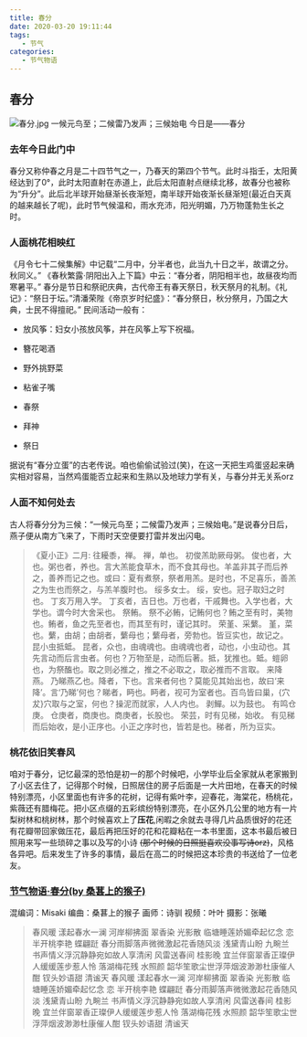 ```yaml
---
title: 春分
date: 2020-03-20 19:11:44
tags:
   - 节气
categories: 
   - 节气物语
---
```

## 春分

![春分.jpg](https://cdn.jsdelivr.net/gh/sernikki/MyMp3/img/%E6%98%A5%E5%88%86.jpg)
一候元鸟至；二候雷乃发声；三候始电
今日是——春分

### 去年今日此门中

春分又称仲春之月是二十四节气之一，乃春天的第四个节气。此时斗指壬，太阳黄经达到了0°，此时太阳直射在赤道上，此后太阳直射点继续北移，故春分也被称为“升分”。此后北半球开始昼渐长夜渐短，南半球开始夜渐长昼渐短(最近白天真的越来越长了呢)，此时节气候温和，雨水充沛，阳光明媚，乃万物蓬勃生长之时。

### 人面桃花相映红

《月令七十二候集解》中记载“二月中，分半者也，此当九十日之半，故谓之分。秋同义。”
《春秋繁露·阴阳出入上下篇》中云：“春分者，阴阳相半也，故昼夜均而寒暑平。”
春分是节日和祭祀庆典，古代帝王有春天祭日，秋天祭月的礼制。《礼记》：“祭日于坛。”清潘荣陛《帝京岁时纪盛》：“春分祭日，秋分祭月，乃国之大典，士民不得擅祀。”
民间活动一般有：

* 放风筝：妇女小孩放风筝，并在风筝上写下祝福。

* 簪花喝酒

* 野外挑野菜

* 粘雀子嘴

* 春祭

* 拜神

* 祭日

据说有“春分立蛋”的古老传说。咱也偷偷试验过(笑)，在这一天把生鸡蛋竖起来确实相对容易，当然鸡蛋能否立起来和生熟以及地球力学有关，与春分并无关系orz

### 人面不知何处去

古人将春分分为三候：“一候元鸟至；二候雷乃发声；三候始电。”是说春分日后，燕子便从南方飞来了，下雨时天空便要打雷并发出闪电。
>《夏小正》二月:
往耰黍，禅。
禅，单也。
初俊羔助厥母粥。
俊也者，大也。粥也者，养也。言大羔能食草木，而不食其母也。羊盖非其子而后养之，善养而记之也。或曰：夏有煮祭，祭者用羔。是时也，不足喜乐，善羔之为生也而祭之，与羔羊腹时也。
绥多女士。
绥，安也。冠子取妇之时也。
丁亥万用入学。
丁亥者，吉日也。万也者，干戚舞也。入学也者，大学也。谓今时大舍采也。
祭鲔。
祭不必鲔，记鲔何也？鲔之至有时，美物也。鲔者，鱼之先至者也，而其至有时，谨记其时。
荣堇、采蘩。
堇，菜也。蘩，由胡；由胡者，蘩母也；蘩母者，旁勃也。皆豆实也，故记之。
昆小虫抵蚳。
昆者，众也，由魂魂也。由魂魂也者，动也，小虫动也。其先言动而后言虫者。何也？万物至是，动而后著。抵，犹推也。蚳。螘卵也，为祭醢也。取之则必推之，推之不必取之，取必推而不言取。
来降燕。
乃睇燕乙也。降者，下也。言来者何也？莫能见其始出也，故曰‘来降’。言‘乃睇’何也？睇者，眄也。眄者，视可为室者也。百鸟皆曰巢，{穴犮}穴取与之室，何也？操泥而就家，人人内也。
剥鱓。以为鼓也。
有鸣仓庚。
仓庚者，商庚也。商庚者，长股也。
>荣芸，时有见稊，始收。
有见稊而后始收，是小正序也。小正之序时也，皆若是也。稊者，所为豆实。

### 桃花依旧笑春风

咱对于春分，记忆最深的恐怕是初一的那个时候吧，小学毕业后全家就从老家搬到了小区去住了，记得那个时候，日照居住的房子后面是一大片田地，在春天的时候特别漂亮，小区里面也有许多的花树，记得有紫叶李，迎春花，海棠花，杨桃花，紫薇还有腊梅花。把小区点缀的五彩缤纷特别漂亮，在小区外几公里的地方有一片梨树林和桃树林，那个时候喜欢上了**压花**,闲暇之余就去寻得几片品质很好的花还有花瓣带回家做压花，最后再把压好的花和花瓣粘在一本书里面，这本书最后被日照用来写一些琐碎之事以及写的小诗 ~~(那个时候的日照挺喜欢没事写诗orz)~~，风格各异吧。后来发生了许多的事情，最后在高二的时候把这本珍贵的书送给了一位老友。

### [节气物语·春分(by 桑葚上的猴子)](https://www.bilibili.com/video/av4142136?from=search&seid=11055672824641286542)

混编词：Misaki
编曲：桑葚上的猴子
画师：诗驯
视频：叶叶
摄影：张曦
>春风暖 漾起春水一澜
河岸柳拂面 翠香染
光影散 临塘睡莲娇媚牵起忆念
恋 半开桃李艳 蝶翩跹
春分雨脚落声微微激起花香随风淡
浅黛青山盼 九畹兰
书声情义浮沉静静宛如故人享清闲
风雷送春间 桂影晚
宜兰伴窗翠香正璨伊人缓缓莲步惹人怜
落湖梅花残 水照颜
韶华笙歌尘世浮萍烟波渺渺杜康催人酣
钗头妙语甜 清谧天
春风暖 漾起春水一澜
河岸柳拂面 翠香染
光影散 临塘睡莲娇媚牵起忆念
恋 半开桃李艳 蝶翩跹
春分雨脚落声微微激起花香随风淡
浅黛青山盼 九畹兰
书声情义浮沉静静宛如故人享清闲
风雷送春间 桂影晚
宜兰伴窗翠香正璨伊人缓缓莲步惹人怜
落湖梅花残 水照颜 
韶华笙歌尘世浮萍烟波渺渺杜康催人酣
钗头妙语甜 清谧天
